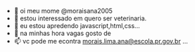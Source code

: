 - 👋 oi meu mome  @moraisana2005
- 👀 estou interessado em quero ser veterinaria.
- 🌱 eu estou apredendo javascript,html,css...
- 💞️ na minhas hora vagas gosto de
- 📫 vc pode me econtra morais.lima.ana@escola.pr.gov.br ...

<!---
moraisana2005/moraisana2005 is a ✨ special ✨ repository because its `README.md` (this file) appears on your GitHub profile.
You can click the Preview link to take a look at your changes.
--->
